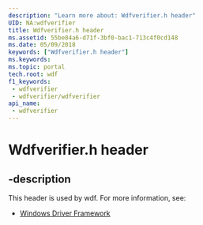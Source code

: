 ```yaml
---
description: "Learn more about: Wdfverifier.h header"
UID: NA:wdfverifier
title: Wdfverifier.h header
ms.assetid: 55be84a6-d71f-3bf0-bac1-713c4f0cd148
ms.date: 05/09/2018
keywords: ["Wdfverifier.h header"]
ms.keywords: 
ms.topic: portal
tech.root: wdf
f1_keywords:
 - wdfverifier
 - wdfverifier/wdfverifier
api_name:
 - wdfverifier
---
```


# Wdfverifier.h header


## -description

This header is used by wdf. For more information, see:

- [Windows Driver Framework](../_wdf/index.md)

